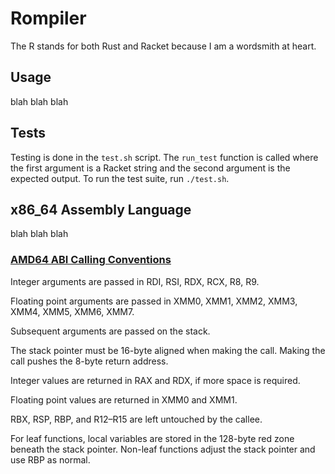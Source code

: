 # Rompiler

The R stands for both Rust and Racket because I am a wordsmith at heart.

## Usage

blah blah blah

## Tests

Testing is done in the `test.sh` script. The `run_test` function is called
where the first argument is a Racket string and the second argument is the
expected output. To run the test suite, run `./test.sh`.

## x86_64 Assembly Language

blah blah blah

### [AMD64 ABI Calling Conventions](https://en.wikipedia.org/wiki/X86_calling_conventions#System_V_AMD64_ABI)

Integer arguments are passed in RDI, RSI, RDX, RCX, R8, R9.

Floating point arguments are passed in XMM0, XMM1, XMM2, XMM3, XMM4, XMM5, XMM6, XMM7.

Subsequent arguments are passed on the stack.

The stack pointer must be 16-byte aligned when making the call. Making the call pushes the 8-byte return address.

Integer values are returned in RAX and RDX, if more space is required.

Floating point values are returned in XMM0 and XMM1.

RBX, RSP, RBP, and R12–R15 are left untouched by the callee.

For leaf functions, local variables are stored in the 128-byte red zone beneath the stack pointer. Non-leaf functions adjust the stack pointer and use RBP as normal.
